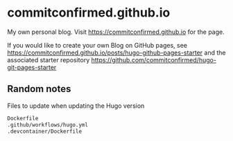 # commitconfirmed.github.io

My own personal blog. Visit https://commitconfirmed.github.io for the page.

If you would like to create your own Blog on GitHub pages, see https://commitconfirmed.github.io/posts/hugo-github-pages-starter and the associated starter repository https://github.com/commitconfirmed/hugo-git-pages-starter 

## Random notes

Files to update when updating the Hugo version

```bash
Dockerfile
.github/workflows/hugo.yml
.devcontainer/Dockerfile
```